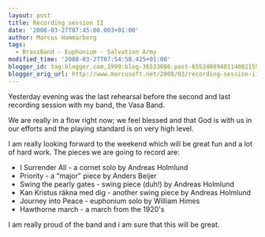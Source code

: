 ```yaml
---
layout: post
title: Recording session II
date: '2008-03-27T07:45:00.003+01:00'
author: Marcus Hammarberg
tags:
  - BrassBand - Euphonium - Salvation Army
modified_time: '2008-03-27T07:54:58.425+01:00'
blogger_id: tag:blogger.com,1999:blog-36533086.post-6552408940114082155
blogger_orig_url: http://www.marcusoft.net/2008/03/recording-session-ii.html
---
```


Yesterday
evening was the last rehearsal before the second and last recording
session with my band, the Vasa Band.

We are really in a flow right now; we feel blessed and that God is with
us in our efforts and the playing standard is on very high level.

I am really looking forward to the weekend which will be great fun and a
lot of hard work. The pieces we are going to record are:

-   I Surrender All - a cornet solo by Andreas Holmlund
-   Priority - a "major" piece by Anders Beijer
-   Swing the pearly gates - swing piece (duh!) by Andreas Holmlund
-   Kan Kristus räkna med dig - another swing piece by Andreas Holmlund
-   Journey into Peace - euphonium solo by William Himes
-   Hawthorne march - a march from the 1920's

I am really proud of the band and i am sure that this will be great.
